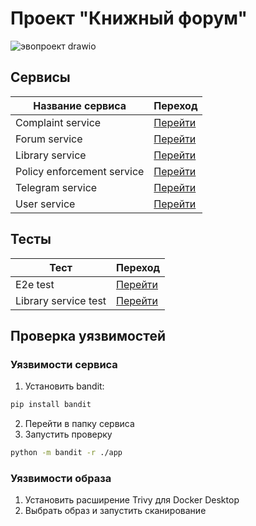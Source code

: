 # Проект "Книжный форум"
![эвопроект drawio](https://github.com/smiteaccursed/evoproject/assets/144155604/da8e4b2c-bb66-4697-8819-4cbbd9a02123)
## Сервисы 
| Название сервиса | Переход |
| --- | --- |
| Complaint service| [Перейти](/services/complaint-service)
| Forum service | [Перейти](/services/forum-service/)
| Library service | [Перейти](/services/library-service/)
| Policy enforcement service | [Перейти](/services/policy-enforcement-service/)
| Telegram service | [Перейти](/services/telegram-service/)
| User service | [Перейти](/services/user-service/)

## Тесты
| Тест | Переход |
| --- | --- |
| E2e test| [Перейти](/tests/)
| Library service test | [Перейти](/services/library-service/unit-test/)
## Проверка уязвимостей

### Уязвимости сервиса
1) Установить bandit:
```sh
pip install bandit
```
2) Перейти в папку сервиса
3) Запустить проверку
```sh
python -m bandit -r ./app
```
### Уязвимости образа
1) Установить расширение Trivy для Docker Desktop
2) Выбрать образ и запустить сканирование
